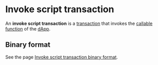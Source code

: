 # Invoke script transaction

An **invoke script transaction** is a [transaction](/blockchain/transaction.md) that invokes the [callable function](/ride/functions/callable-function.md) of the [dApp](/blockchain/account/dapp.md).

## Binary format

See the page [Invoke script transaction binary format](/blockchain/binary-format/transaction-binary-format/invoke-script-transaction-binary-format.md).
